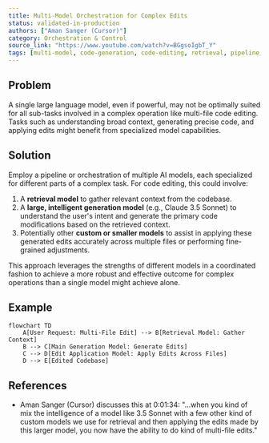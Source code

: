 ```yaml
---
title: Multi-Model Orchestration for Complex Edits
status: validated-in-production
authors: ["Aman Sanger (Cursor)"]
category: Orchestration & Control
source_link: "https://www.youtube.com/watch?v=BGgsoIgbT_Y"
tags: [multi-model, code-generation, code-editing, retrieval, pipeline, complex-tasks]
---
```


## Problem
A single large language model, even if powerful, may not be optimally suited for all sub-tasks involved in a complex operation like multi-file code editing. Tasks such as understanding broad context, generating precise code, and applying edits might benefit from specialized model capabilities.

## Solution
Employ a pipeline or orchestration of multiple AI models, each specialized for different parts of a complex task. For code editing, this could involve:

1.  A **retrieval model** to gather relevant context from the codebase.
2.  A **large, intelligent generation model** (e.g., Claude 3.5 Sonnet) to understand the user's intent and generate the primary code modifications based on the retrieved context.
3.  Potentially other **custom or smaller models** to assist in applying these generated edits accurately across multiple files or performing fine-grained adjustments.

This approach leverages the strengths of different models in a coordinated fashion to achieve a more robust and effective outcome for complex operations than a single model might achieve alone.

## Example
```mermaid
flowchart TD
    A[User Request: Multi-File Edit] --> B[Retrieval Model: Gather Context]
    B --> C[Main Generation Model: Generate Edits]
    C --> D[Edit Application Model: Apply Edits Across Files]
    D --> E[Edited Codebase]
```

## References
- Aman Sanger (Cursor) discusses this at 0:01:34: "...when you kind of mix the intelligence of a model like 3.5 Sonnet with a few other kind of custom models we use for retrieval and then applying the edits made by this larger model, you now have the ability to do kind of multi-file edits."